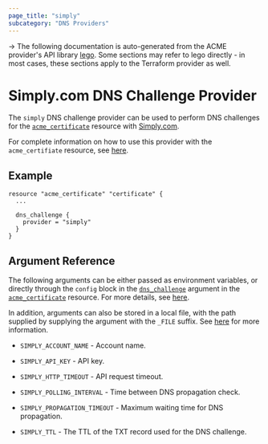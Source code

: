 ```yaml
---
page_title: "simply"
subcategory: "DNS Providers"
---
```


-> The following documentation is auto-generated from the ACME
provider's API library [lego](https://go-acme.github.io/lego/).  Some
sections may refer to lego directly - in most cases, these sections
apply to the Terraform provider as well.

# Simply.com DNS Challenge Provider

The `simply` DNS challenge provider can be used to perform DNS challenges for
the [`acme_certificate`][resource-acme-certificate] resource with
[Simply.com](https://www.simply.com/en/domains/).

[resource-acme-certificate]: ../resources/certificate.md

For complete information on how to use this provider with the `acme_certifiate`
resource, see [here][resource-acme-certificate-dns-challenges].

[resource-acme-certificate-dns-challenges]: ../resources/certificate.md#using-dns-challenges

## Example

```hcl
resource "acme_certificate" "certificate" {
  ...

  dns_challenge {
    provider = "simply"
  }
}
```
## Argument Reference

The following arguments can be either passed as environment variables, or
directly through the `config` block in the
[`dns_challenge`][resource-acme-certificate-dns-challenge-arg] argument in the
[`acme_certificate`][resource-acme-certificate] resource. For more details, see
[here][resource-acme-certificate-dns-challenges].

[resource-acme-certificate-dns-challenge-arg]: ../resources/certificate.md#dns_challenge

In addition, arguments can also be stored in a local file, with the path
supplied by supplying the argument with the `_FILE` suffix. See
[here][acme-certificate-file-arg-example] for more information.

[acme-certificate-file-arg-example]: ../resources/certificate.md#using-variable-files-for-provider-arguments

* `SIMPLY_ACCOUNT_NAME` - Account name.
* `SIMPLY_API_KEY` - API key.

* `SIMPLY_HTTP_TIMEOUT` - API request timeout.
* `SIMPLY_POLLING_INTERVAL` - Time between DNS propagation check.
* `SIMPLY_PROPAGATION_TIMEOUT` - Maximum waiting time for DNS propagation.
* `SIMPLY_TTL` - The TTL of the TXT record used for the DNS challenge.


